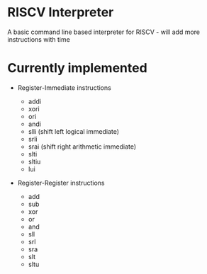 # RISCV Interpreter

A basic command line based interpreter for RISCV - will add more instructions with time


# Currently implemented

- Register-Immediate instructions
    - addi
    - xori
    - ori
    - andi
    - slli (shift left logical immediate)
    - srli
    - srai (shift right arithmetic immediate)
    - slti
    - sltiu
    - lui

- Register-Register instructions
    - add
    - sub
    - xor
    - or
    - and
    - sll
    - srl
    - sra
    - slt
    - sltu
